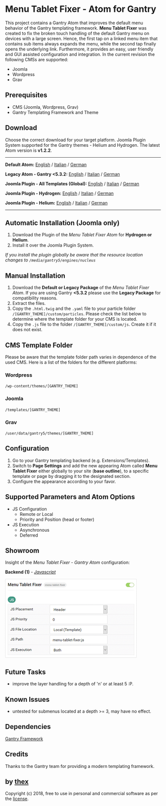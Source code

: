 # Menu Tablet Fixer - Atom for Gantry
This project contains a Gantry Atom that improves the default menu behavior of the Gantry templating framework. **Menu Tablet Fixer** was created to fix the broken touch handling of the default Gantry menu on devices with a large screen. Hence, the first tap on a linked menu item that contains sub items always expands the menu, while the second tap finally opens the underlying link. Furthermore, it provides an easy, user friendly and GUI assisted configuration and integration. In the current revision the following CMSs are supported:
* Joomla
* Wordpress
* Grav

## Prerequisites
* CMS (Joomla, Wordpress, Grav)
* Gantry Templating Framework and Theme

## Download
Choose the correct download for your target platform. Joomla Plugin System supported for the Gantry themes - Helium and Hydrogen. The latest Atom version is **v1.2.2**.
___
**Default Atom:**
[English](https://github.com/thexmanxyz/Tablet-Menu-Fixer-Gantry/releases/download/v1.2.2/mtf.atom.only.EN.v1.2.2.zip) / [Italian](https://github.com/thexmanxyz/Tablet-Menu-Fixer-Gantry/releases/download/v1.2.2/mtf.atom.only.IT.v1.2.2.zip) / [German](https://github.com/thexmanxyz/Tablet-Menu-Fixer-Gantry/releases/download/v1.2.2/mtf.atom.only.DE.v1.2.2.zip)

**Legacy Atom - Gantry <5.3.2:**
[English](https://github.com/thexmanxyz/Tablet-Menu-Fixer-Gantry/releases/download/v1.2.2/mtf.atom.only.legacy.EN.v1.2.2.zip) / [Italian](https://github.com/thexmanxyz/Tablet-Menu-Fixer-Gantry/releases/download/v1.2.2/mtf.atom.only.legacy.IT.v1.2.2.zip) / [German](https://github.com/thexmanxyz/Tablet-Menu-Fixer-Gantry/releases/download/v1.2.2/mtf.atom.only.legacy.DE.v1.2.2.zip)

**Joomla Plugin - All Templates (Global):**
[English](https://github.com/thexmanxyz/Tablet-Menu-Fixer-Gantry/releases/download/v1.2.2/mtf.j3.global.EN.v1.2.2.zip) / [Italian](https://github.com/thexmanxyz/Tablet-Menu-Fixer-Gantry/releases/download/v1.2.2/mtf.j3.global.IT.v1.2.2.zip) / [German](https://github.com/thexmanxyz/Tablet-Menu-Fixer-Gantry/releases/download/v1.2.2/mtf.j3.global.DE.v1.2.2.zip)

**Joomla Plugin - Hydrogen:**
[English](https://github.com/thexmanxyz/Tablet-Menu-Fixer-Gantry/releases/download/v1.2.2/mtf.j3.hydrogen.EN.v1.2.2.zip) / [Italian](https://github.com/thexmanxyz/Tablet-Menu-Fixer-Gantry/releases/download/v1.2.2/mtf.j3.hydrogen.IT.v1.2.2.zip) / [German](https://github.com/thexmanxyz/Tablet-Menu-Fixer-Gantry/releases/download/v1.2.2/mtf.j3.hydrogen.DE.v1.2.2.zip)

**Joomla Plugin - Helium:**
[English](https://github.com/thexmanxyz/Tablet-Menu-Fixer-Gantry/releases/download/v1.2.2/mtf.j3.helium.EN.v1.2.2.zip) / [Italian](https://github.com/thexmanxyz/Tablet-Menu-Fixer-Gantry/releases/download/v1.2.2/mtf.j3.helium.IT.v1.2.2.zip) / [German](https://github.com/thexmanxyz/Tablet-Menu-Fixer-Gantry/releases/download/v1.2.2/mtf.j3.helium.DE.v1.2.2.zip)
___

## Automatic Installation (Joomla only)
1. Download the Plugin of the *Menu Tablet Fixer Atom* for **Hydrogen or Helium**.
2. Install it over the Joomla Plugin System.

*If you install the plugin globally be aware that the resource location changes to `/media/gantry5/engines/nucleus`*

## Manual Installation
1. Download the **Default or Legacy Package** of the *Menu Tablet Fixer Atom*. If you are using Gantry **<5.3.2** please use the **Legacy Package** for compatibility reasons.
2. Extract the files.
3. Copy the `.html.twig` and the `.yaml` file to your particle folder `/[GANTRY_THEME]/custom/particles`. Please check the list below to determine where the template folder for your CMS is located.
4. Copy the `.js` file to the folder `/[GANTRY_THEME]/custom/js`. Create it if it does not exist.

## CMS Template Folder
Please be aware that the template folder path varies in dependence of the used CMS. Here is a list of the folders for the different platforms:

### Wordpress
`/wp-content/themes/[GANTRY_THEME]`

### Joomla
`/templates/[GANTRY_THEME]`

### Grav
`/user/data/gantry5/themes/[GANTRY_THEME]`

## Configuration
1. Go to your Gantry templating backend (e.g. Extensions/Templates).
2. Switch to **Page Settings** and add the new appearing Atom called **Menu Tablet Fixer** either globally to your site (**base outline**), to a specific template or page by dragging it to the designated section.
3. Configure the appearance according to your favor.

## Supported Parameters and Atom Options
* JS Configuration
  * Remote or Local
  * Priority and Position (head or footer)
* JS Execution
  * Asynchronous
  * Deferred

## Showroom
Insight of the *Menu Tablet Fixer - Gantry Atom* configuration:

**Backend (1)** - *[Javascript](/screenshots/backend_js.png)*

![1](/screenshots/backend_js.png)

## Future Tasks
* improve the layer handling for a depth of 'n' or at least 5 :P.

## Known Issues
* untested for submenus located at a depth >= 3, may have no effect.

## Dependencies
[Gantry Framework](http://gantry.org/)

## Credits
Thanks to the Gantry team for providing a modern templating framework.

## by [thex](https://github.com/thexmanxyz)
Copyright (c) 2018, free to use in personal and commercial software as per the [license](/LICENSE.md).
